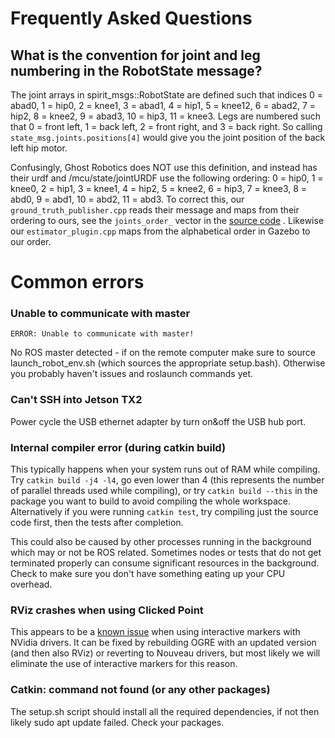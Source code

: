 # Frequently Asked Questions

## What is the convention for joint and leg numbering in the RobotState message?
The joint arrays in spirit_msgs::RobotState are defined such that indices 0 = abad0, 1 = hip0, 2 = knee1, 3 = abad1, 4 = hip1, 5 = knee12, 6 = abad2, 7 = hip2, 8 = knee2, 9 = abad3, 10 = hip3, 11 = knee3. Legs are numbered such that 0 = front left, 1 = back left, 2  = front right, and 3 = back right. So calling `state_msg.joints.positions[4]` would give you the joint position of the back left hip motor.

Confusingly, Ghost Robotics does NOT use this definition, and instead has their urdf and /mcu/state/jointURDF use the following ordering: 0 = hip0, 1 = knee0, 2 = hip1, 3 = knee1, 4 = hip2, 5 = knee2, 6 = hip3, 7 = knee3, 8 = abd0, 9 = abd1, 10 = abd2, 11 = abd3. To correct this, our `ground_truth_publisher.cpp` reads their message and maps from their ordering to ours, see the `joints_order_` vector in the [source code](https://github.com/robomechanics/spirit-software/blob/109168feb808f844947affadb95e71cc271dc47d/spirit_utils/src/ground_truth_publisher.cpp#L32) . Likewise our `estimator_plugin.cpp` maps from the alphabetical order in Gazebo to our order.

# Common errors

### Unable to communicate with master
```
ERROR: Unable to communicate with master!
```
No ROS master detected - if on the remote computer make sure to source launch_robot_env.sh (which sources the appropriate setup.bash). Otherwise you probably haven't issues and roslaunch commands yet.

### Can't SSH into Jetson TX2
Power cycle the USB ethernet adapter by turn on&off the USB hub port.

### Internal compiler error (during catkin build)
This typically happens when your system runs out of RAM while compiling. Try `catkin build -j4 -l4`, go even lower than 4 (this represents the number of parallel threads used while compiling), or try `catkin build --this` in the package you want to build to avoid compiling the whole workspace. Alternatively if you were running `catkin test`, try compiling just the source code first, then the tests after completion.

This could also be caused by other processes running in the background which may or not be ROS related. Sometimes nodes or tests that do not get terminated properly can consume significant resources in the background. Check to make sure you don't have something eating up your CPU overhead.

### RViz crashes when using Clicked Point
This appears to be a [known issue](https://github.com/ros-visualization/rviz/issues/1082) when using interactive markers with NVidia drivers. It can be fixed by rebuilding OGRE with an updated version (and then also RViz) or reverting to Nouveau drivers, but most likely we will eliminate the use of interactive markers for this reason.

### Catkin: command not found (or any other packages)
The setup.sh script should install all the required dependencies, if not then likely sudo apt update failed. Check your packages.